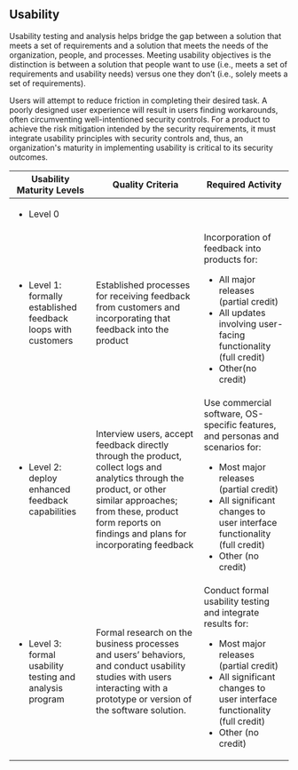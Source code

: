 ## Usability

Usability testing and analysis helps bridge the gap between a solution that meets a set of requirements and a solution that meets the needs of the organization, people, and processes. Meeting usability objectives is the distinction is between a solution that people want to use (i.e., meets a set of requirements and usability needs) versus one they don’t (i.e., solely meets a set of requirements).

Users will attempt to reduce friction in completing their desired task. A poorly designed user experience will result in users finding workarounds, often circumventing well-intentioned security controls. For a product to achieve the risk mitigation intended by the security requirements, it must integrate usability principles with security controls and, thus, an organization's maturity in implementing usability is critical to its security outcomes.

<table>
  <thead>
    <tr class="header">
      <th>Usability Maturity Levels</th>
      <th>Quality Criteria</th>
      <th>Required Activity</th>
    </tr>
  </thead>
  <tbody>
    <tr>
      <td>
	<ul>
	  <li>Level 0</li>
	</ul>
      </td>
      <td></td>
      <td></td>
    </tr>
    <tr>
      <td>
	<ul>
	  <li>Level 1: formally established feedback loops with customers</li>
	</ul>
      </td>
      <td>Established processes for receiving feedback from customers and incorporating that feedback into the product</td>
      <td>Incorporation of feedback into products for:
	<ul>
	  <li>All major releases (partial credit)</li>
	  <li>All updates involving user-facing functionality (full credit)</li>
	  <li>Other(no credit)</li>
	</ul>
      </td>
    </tr>
    <tr>
      <td>
	<ul>
	  <li>Level 2: deploy enhanced feedback capabilities</li>
	</ul>
      </td>
      <td>Interview users, accept feedback directly through the product, collect logs and analytics through the product, or other similar approaches; from these, product form reports on findings and plans for incorporating feedback</td>
      <td>Use commercial software, OS-specific features, and personas and scenarios for:
	<ul>
	  <li>Most major releases (partial credit)</li>
	  <li>All significant changes to user interface functionality (full credit)</li>
	  <li>Other (no credit)</li>
	</ul>
      </td>
    </tr>
    <tr>
      <td>
	<ul>
	  <li>Level 3: formal usability testing and analysis program</li>
	</ul>
      </td>
      <td>Formal research on the business processes and users’ behaviors, and conduct usability studies with users interacting with a prototype or version of the software solution.</td>
      <td>Conduct formal usability testing and integrate results for:
	<ul>
	  <li>Most major releases (partial credit)</li>
	  <li>All significant changes to user interface functionality (full credit)</li>
	  <li>Other (no credit)</li>
	</ul>
      </td>
    </tr>
  </tbody>
</table>
